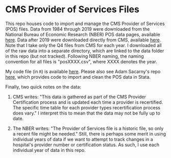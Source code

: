 # CMS Provider of Services Files

This repo houses code to import and manage the CMS Provider of Services (POS) files. Data from 1984 through 2019 were downloaded from the National Bureau of Economic Research (NBER) POS data pages, available [here](https://data.nber.org/data/provider-of-services.html). Data after 2019 were downloaded directly from CMS, available [here](https://data.cms.gov/provider-characteristics/hospitals-and-other-facilities/provider-of-services-file-hospital-non-hospital-facilities). Note that I take only the Q4 files from CMS for each year. I downloaded all of the raw data into a separate directory, which are linked to the data folder in this repo (but not tracked). Following NBER naming, the naming convention for all files is "posXXXX.csv", where XXXX denotes the year.

My code file (in `R`) is available [here](data-code/data-combine.R). Please also see Adam Sacarny's repo [here](https://github.com/asacarny/provider-of-services), which provides code to import and clean the POS data in Stata.

Finally, two quick notes on the data:

1. CMS writes: "This data is gathered as part of the CMS Provider Certification process and is updated each time a provider is recertified.  The specific time table for each provider types recertification process does vary." I interpret this to mean that the data may not be fully up to date. 

2. The NBER writes: "The Provider of Services file is a historic file, so only a recent file might be needed." Still, there is perhaps some merit in using individual years of data if we want to attempt to track changes in a hospital's provider number or certification status. As such, I use each individual year of data in this repo.

